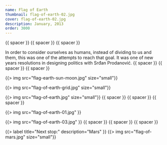 ```yaml
---
name: Flag of Earth
thumbnail: flag-of-earth-02.jpg
cover: flag-of-earth-02.jpg
description: January, 2013
order: 3000
---
```


{{ spacer }} {{ spacer }} {{ spacer }}

In order to consider ourselves as humans, instead of dividing to us and them, this was one of the attempts to reach that goal. It was one of new years resolutions in designing politics with Srđan Prodanović.
{{ spacer }} {{ spacer }} {{ spacer }}

{{> img src="flag-earth-sun-moon.jpg" size="small"}}

{{> img src="flag-of-earth-grid.jpg" size="small"}}

{{> img src="flag-of-earth.jpg" size="small"}}
{{ spacer }} {{ spacer }} {{ spacer }}

{{> img src="flag-of-earth-01.jpg" }}

{{> img src="flag-of-earth-03.jpg" }}
{{ spacer }} {{ spacer }} {{ spacer }}

{{> label title="Next stop:" description="Mars" }}
{{> img src="flag-of-mars.jpg" size="small"}}






